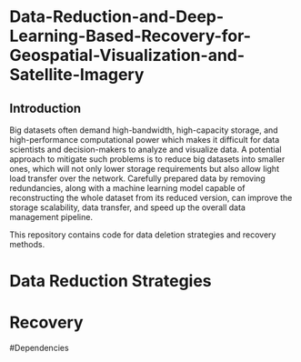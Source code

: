 # Data-Reduction-and-Deep-Learning-Based-Recovery-for-Geospatial-Visualization-and-Satellite-Imagery
## Introduction

Big datasets often demand high-bandwidth, high-capacity storage, and high-performance computational power which makes it difficult for data scientists and decision-makers to analyze and visualize data. A potential approach to mitigate such problems is to reduce big datasets into smaller ones, which will not only lower storage requirements but also allow light load transfer over the network. Carefully prepared data by removing redundancies, along with a machine learning model capable of reconstructing the whole dataset from its reduced version, can improve the storage scalability, data transfer, and speed up the overall data management pipeline.

This repository contains code for data deletion strategies and recovery methods.

# Data Reduction Strategies

# Recovery

#Dependencies

